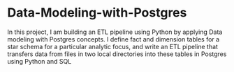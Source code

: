 # Data-Modeling-with-Postgres
In this project, I am building an ETL pipeline using Python by applying Data modeling with Postgres concepts. I define fact and dimension tables for a star schema for a particular analytic focus, and write an ETL pipeline that transfers data from files in two local directories into these tables in Postgres using Python and SQL 

